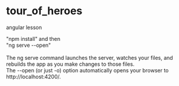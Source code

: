 # tour_of_heroes
 angular lesson

"npm install" and then <br>
"ng serve --open" <br><br>
The ng serve command launches the server, watches your files, and rebuilds the app as you make changes to those files.<br>
The --open (or just -o) option automatically opens your browser to http://localhost:4200/.
